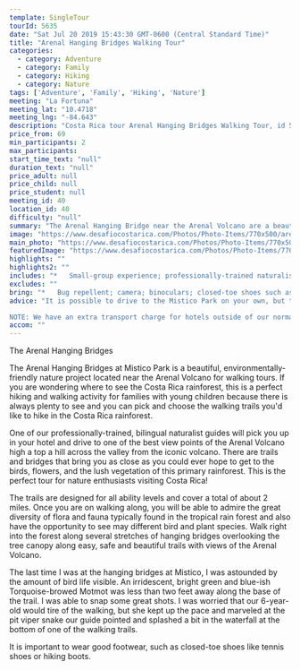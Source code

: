 ```yaml
---
template: SingleTour
tourId: 5635
date: "Sat Jul 20 2019 15:43:30 GMT-0600 (Central Standard Time)"
title: "Arenal Hanging Bridges Walking Tour"
categories: 
  - category: Adventure
  - category: Family
  - category: Hiking
  - category: Nature
tags: ['Adventure', 'Family', 'Hiking', 'Nature']
meeting: "La Fortuna"
meeting_lat: "10.4718"
meeting_lng: "-84.643"
description: "Costa Rica tour Arenal Hanging Bridges Walking Tour, id 5635"
price_from: 69
min_participants: 2
max_participants: 
start_time_text: "null"
duration_text: "null"
price_adult: null
price_child: null
price_student: null
meeting_id: 40
location_id: 40
difficulty: "null"
summary: "The Arenal Hanging Bridge near the Arenal Volcano are a beautiful, environmentally-friendly tourist attraction that's perfect for nature enthusiasts of all ages and specially-suited for families with young children. The Arenal walking trails are perfect for all abilities. Enjoy a nice Costa Rica walking tour to see amazing wildlife."
image: "https://www.desafiocostarica.com/Photos/Photo-Items/770x500/arenal-hanging-bridges-1406317152.jpg"
main_photo: "https://www.desafiocostarica.com/Photos/Photo-Items/770x500/arenal-hanging-bridges-1406317152.jpg"
featuredImage: "https://www.desafiocostarica.com/Photos/Photo-Items/770x500/arenal-hanging-bridges-1406317152.jpg"
highlights: ""
highlights2: ""
includes: "*   Small-group experience; professionally-trained naturalist guide; roundtrip transportation; entrance to private reserve"
excludes: ""
bring: "*   Bug repellent; camera; binoculars; closed-toe shoes such as tennis shoes or hiking boots; rain gear"
advice: "It is possible to drive to the Mistico Park on your own, but taxis are about $30 each way. In addition, after paying the $24 entrance fee, you can also do the walking trails on your own, but we highly recommend the use of a guide as it makes the visit much more interesting as it is often difficult for the naked eye to spot creatures in the wild of the rainforest while hiking in Costa Rica.

NOTE: We have an extra transport charge for hotels outside of our normal pick-up"
accom: ""
---
```

The Arenal Hanging Bridges

The Arenal Hanging Bridges at Mistico Park is a beautiful, environmentally-friendly nature project located near the Arenal Volcano for walking tours. If you are wondering where to see the Costa Rica rainforest, this is a perfect hiking and walking activity for families with young children because there is always plenty to see and you can pick and choose the walking trails you'd like to hike in the Costa Rica rainforest.

One of our professionally-trained, bilingual naturalist guides will pick you up in your hotel and drive to one of the best view points of the Arenal Volcano high a top a hill across the valley from the iconic volcano. There are trails and bridges that bring you as close as you could ever hope to get to the birds, flowers, and the lush vegetation of this primary rainforest. This is the perfect tour for nature enthusiasts visiting Costa Rica!

The trails are designed for all ability levels and cover a total of about 2 miles. Once you are on walking along, you will be able to admire the great diversity of flora and fauna typically found in the tropical rain forest and also have the opportunity to see may different bird and plant species. Walk right into the forest along several stretches of hanging bridges overlooking the tree canopy along easy, safe and beautiful trails with views of the Arenal Volcano.

The last time I was at the hanging bridges at Mistico, I was astounded by the amount of bird life visible. An irridescent, bright green and blue-ish Torquoise-browed Motmot was less than two feet away along the base of the trail. I was able to snap some great shots. I was worried that our 6-year-old would tire of the walking, but she kept up the pace and marveled at the pit viper snake our guide pointed and splashed a bit in the waterfall at the bottom of one of the walking trails.

It is important to wear good footwear, such as closed-toe shoes like tennis shoes or hiking boots.